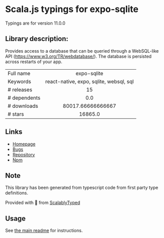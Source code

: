 
# Scala.js typings for expo-sqlite

Typings are for version 11.0.0

## Library description:
Provides access to a database that can be queried through a WebSQL-like API (https://www.w3.org/TR/webdatabase/). The database is persisted across restarts of your app.

|                    |                 |
| ------------------ | :-------------: |
| Full name          | expo-sqlite |
| Keywords           | react-native, expo, sqlite, websql, sql |
| # releases         | 15 |
| # dependents       | 0.0 |
| # downloads        | 80017.66666666667 |
| # stars            | 16865.0 |

## Links
- [Homepage](https://docs.expo.dev/versions/latest/sdk/sqlite/)
- [Bugs](https://github.com/expo/expo/issues)
- [Repository](https://github.com/expo/expo)
- [Npm](https://www.npmjs.com/package/expo-sqlite)
    


## Note
This library has been generated from typescript code from first party type definitions.

Provided with :purple_heart: from [ScalablyTyped](https://github.com/oyvindberg/ScalablyTyped)

## Usage
See [the main readme](../../readme.md) for instructions.


